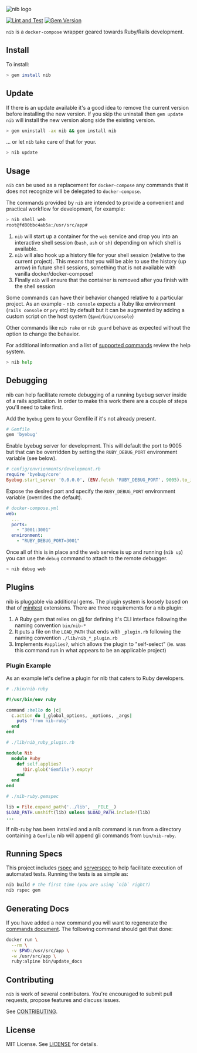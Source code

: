 ![nib logo](nib.png)

[![Lint and Test](https://github.com/technekes/nib/actions/workflows/lint_and_test.yml/badge.svg)](https://github.com/technekes/nib/actions/workflows/lint_and_test.yml)
[![Gem Version](https://badge.fury.io/rb/nib.svg)](https://badge.fury.io/rb/nib)


`nib` is a `docker-compose` wrapper geared towards Ruby/Rails development.

## Install

To install:

```sh
> gem install nib
```

## Update

If there is an update available it's a good idea to remove the current version before installing the new version. If you skip the uninstall then `gem update nib` will install the new version along side the existing version.

```sh
> gem uninstall -ax nib && gem install nib
```

... or let `nib` take care of that for your.

```sh
> nib update
```

## Usage

`nib` can be used as a replacement for `docker-compose` any commands that it does not recognize will be delegated to `docker-compose`.

The commands provided by `nib` are intended to provide a convenient and practical workflow for development, for example:

```sh
> nib shell web
root@fd80bbc4ab5a:/usr/src/app#
```

1. `nib` will start up a container for the `web` service and drop you into an interactive shell session (`bash`, `ash` or `sh`) depending on which shell is available.
1. `nib` will also hook up a history file for your shell session (relative to the current project). This means that you will be able to use the history (up arrow) in future shell sessions, something that is not available with vanilla docker/docker-compose!
1. Finally `nib` will ensure that the container is removed after you finish with the shell session

Some commands can have their behavior changed relative to a particular project. As an example - `nib console` expects a Ruby like environment (`rails console` or `pry` etc) by default but it can be augmented by adding a custom script on the host system (`$pwd/bin/console`)

Other commands like `nib rake` or `nib guard` behave as expected without the option to change the behavior.

For additional information and a list of [supported commands](./docs/commands.md) review the help system.

```sh
> nib help
```

## Debugging

nib can help facilitate remote debugging of a running byebug server inside of a rails application. In order to make this work there are a couple of steps you'll need to take first.

Add the `byebug` gem to your Gemfile if it's not already present.

```ruby
# Gemfile
gem 'byebug'
```

Enable byebug server for development. This will default the port to 9005 but that can be overridden by setting the `RUBY_DEBUG_PORT` environment variable (see below).

```ruby
# config/envrionments/development.rb
require 'byebug/core'
Byebug.start_server '0.0.0.0', (ENV.fetch 'RUBY_DEBUG_PORT', 9005).to_i
```

Expose the desired port and specify the `RUBY_DEBUG_PORT` environment variable (overrides the default).

```yml
# docker-compose.yml
web:
  ...
  ports:
    - "3001:3001"
  environment:
    - "RUBY_DEBUG_PORT=3001"
```

Once all of this is in place and the web service is up and running (`nib up`) you can use the `debug` command to attach to the remote debugger.

```sh
> nib debug web
```

## Plugins

nib is pluggable via additional gems. The plugin system is loosely based on that of [minitest](https://github.com/seattlerb/minitest#writing-extensions) extensions. There are three requirements for a nib plugin:

1. A Ruby gem that relies on [gli](https://github.com/davetron5000/gli) for defining it's CLI interface following the naming convention `bin/nib-*`
1. It puts a file on the `LOAD_PATH` that ends with `_plugin.rb` following the naming convention `./lib/nib_*_plugin.rb`
1. Implements `#applies?`, which allows the plugin to "self-select" (ie. was this command run in what appears to be an applicable project)

### Plugin Example

As an example let's define a plugin for nib that caters to Ruby developers.

```ruby
# ./bin/nib-ruby

#!/usr/bin/env ruby

command :hello do |c|
  c.action do |_global_options, _options, _args|
    puts 'from nib-ruby'
  end
end
```

```ruby
# ./lib/nib_ruby_plugin.rb

module Nib
  module Ruby
    def self.applies?
      !Dir.glob('Gemfile').empty?
    end
  end
end
```

```ruby
# ./nib-ruby.gemspec

lib = File.expand_path('../lib', __FILE__)
$LOAD_PATH.unshift(lib) unless $LOAD_PATH.include?(lib)
...
```

If nib-ruby has been installed and a nib command is run from a directory containing a `Gemfile` nib will append gli commands from `bin/nib-ruby`.

## Running Specs

This project includes [rspec](http://rspec.info/) and [serverspec](http://serverspec.org/) to help facilitate execution of automated tests. Running the tests is as simple as:

```sh
nib build # the first time (you are using `nib` right?)
nib rspec gem
```

## Generating Docs

If you have added a new command you will want to regenerate the [commands document](./docs/commands.md). The following command should get that done:

```sh
docker run \
  --rm \
  -v $PWD:/usr/src/app \
  -w /usr/src/app \
  ruby:alpine bin/update_docs
```

## Contributing

`nib` is work of several contributors. You're encouraged to submit pull requests, propose features and discuss issues.

See [CONTRIBUTING](CONTRIBUTING.md).

## License

MIT License. See [LICENSE](LICENSE) for details.
